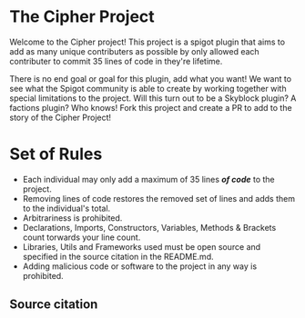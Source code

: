 # The Cipher Project

Welcome to the Cipher project! This project is a spigot plugin that aims to add as many unique contributers as possible by
only allowed each contributer to commit 35 lines of code in they're lifetime.

There is no end goal or goal for this plugin, add what you want! We want to see what the Spigot community is able to create by
working together with special limitations to the project. Will this turn out to be a Skyblock plugin? A factions plugin? Who knows! Fork this project 
and create a PR to add to the story of the Cipher Project!


# Set of Rules
 - Each individual may only add a maximum of 35 lines <b><i>of code</i></b> to the project.
 - Removing lines of code restores the removed set of lines and adds them to the individual's total.
 - Arbitrariness is prohibited.
 - Declarations, Imports, Constructors, Variables, Methods & Brackets count torwards your line count.
 - Libraries, Utils and Frameworks used must be open source and specified in the source citation in the README.md.
 - Adding malicious code or software to the project in any way is prohibited.


## Source citation

